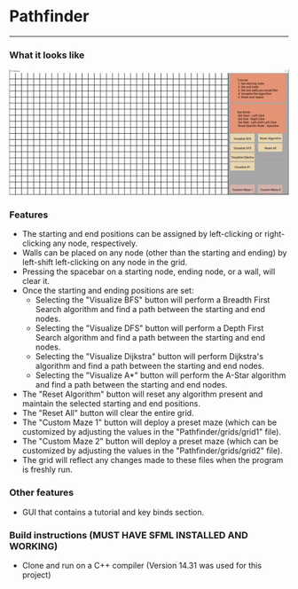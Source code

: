 # Pathfinder

--- 
### What it looks like
![Demo](pathfinder-demo.gif)

### Features

- The starting and end positions can be assigned by left-clicking or right-clicking any node, respectively.
- Walls can be placed on any node (other than the starting and ending) by left-shift left-clicking on any node in the grid. 
- Pressing the spacebar on a starting node, ending node, or a wall, will clear it. 
- Once the starting and ending positions are set:
  - Selecting the "Visualize BFS" button will perform a Breadth First Search algorithm and find a path between the starting and end nodes.
  - Selecting the "Visualize DFS" button will perform a Depth First Search algorithm and find a path between the starting and end nodes.
  - Selecting the "Visualize Dijkstra" button will perform Dijkstra's algorithm and find a path between the starting and end nodes.
  - Selecting the "Visualize A*" button will perform the A-Star algorithm and find a path between the starting and end nodes.
- The "Reset Algorithm" button will reset any algorithm present and maintain the selected starting and end positions.
- The "Reset All" button will clear the entire grid.
- The "Custom Maze 1" button will deploy a preset maze (which can be customized by adjusting the values in the "Pathfinder/grids/grid1" file).
- The "Custom Maze 2" button will deploy a preset maze (which can be customized by adjusting the values in the "Pathfinder/grids/grid2" file).
- The grid will reflect any changes made to these files when the program is freshly run.

### Other features

- GUI that contains a tutorial and key binds section.

### Build instructions (MUST HAVE SFML INSTALLED AND WORKING)

- Clone and run on a C++ compiler (Version 14.31 was used for this project)
